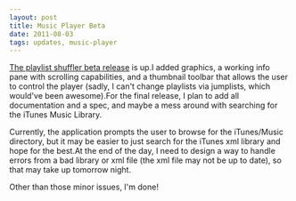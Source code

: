```yaml
---
layout: post
title: Music Player Beta
date: 2011-08-03
tags: updates, music-player
---
```


<a href="projects.php?project=6">The playlist shuffler beta release</a> is up.I added graphics, a working info pane with scrolling capabilities, and a thumbnail toolbar that allows the user to control the player (sadly, I can't change playlists via jumplists, which would've been awesome).For the final release, I plan to add all documentation and a spec, and maybe a mess around with searching for the iTunes Music Library.

Currently, the application prompts the user to browse for the iTunes/Music directory, but it may be easier to just search for the iTunes xml library and hope for the best.At the end of the day, I need to design a way to handle errors from a bad library or xml file (the xml file may not be up to date), so that may take up tomorrow night.

Other than those minor issues, I'm done!